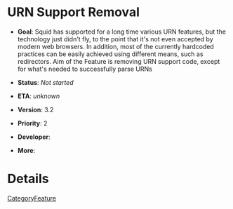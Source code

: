 # URN Support Removal

  - **Goal**: Squid has supported for a long time various URN features,
    but the technology just didn't fly, to the point that it's not even
    accepted by modern web browsers. In addition, most of the currently
    hardcoded practices can be easily achieved using different means,
    such as redirectors. Aim of the Feature is removing URN support
    code, except for what's needed to successfully parse URNs

  - **Status**: *Not started*

<!-- end list -->

  - **ETA**: *unknown*

  - **Version**: 3.2

  - **Priority**: 2

  - **Developer**:

  - **More**:

# Details

[CategoryFeature](https://wiki.squid-cache.org/Features/UrnSupportRemoval/CategoryFeature#)
